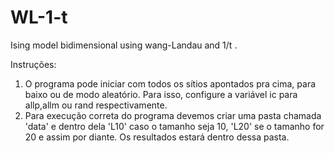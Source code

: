 # WL-1-t
Ising model bidimensional using wang-Landau and 1/t . 

Instruções: 
1) O programa pode iniciar com todos os sítios apontados pra cima, para baixo ou de modo aleatório. Para isso, configure a variável ic para allp,allm ou rand respectivamente. 
2) Para execução correta do programa devemos criar uma pasta chamada 'data' e dentro dela 'L10' caso o tamanho seja 10, 'L20' se o tamanho for 20 e assim por diante. Os resultados estará dentro dessa pasta.
